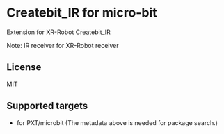  # Createbit_IR for micro-bit

Extension for XR-Robot Createbit_IR

Note: IR receiver for XR-Robot receiver

## License

MIT

## Supported targets

* for PXT/microbit
(The metadata above is needed for package search.)
